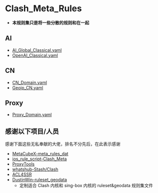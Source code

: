 # Clash_Meta_Rules
- **本规则集只是将一些分散的规则和在一起**

## AI
- [AI_Global_Classical.yaml](https://github.com/LaolunsiG/XiaoE_PCR/raw/main/rules/Clash_Meta/AI/AI_Global.yaml)
- [OpenAI_Classical.yaml](https://raw.githubusercontent.com/LaolunsiG/XiaoE_PCR/main/rules/Clash_Meta/AI/OpenAI_Classical.yaml)

## CN
- [CN_Domain.yaml](https://raw.githubusercontent.com/LaolunsiG/XiaoE_PCR/main/rules/Clash_Meta/CN/CN_Domain.yaml)
- [Geoip_CN.yaml](https://raw.githubusercontent.com/LaolunsiG/XiaoE_PCR/main/rules/Clash_Meta/CN/Geoip_CN.yaml)

## Proxy
- [Proxy_Domain.yaml](https://raw.githubusercontent.com/LaolunsiG/XiaoE_PCR/main/rules/Clash_Meta/Proxy/Proxy_Domain.yaml)

## **感谢以下项目/人员**
感谢下面这些无私奉献的大佬，排名不分先后，在此表示感谢
- [MetaCubeX-meta_rules_dat](https://github.com/MetaCubeX/meta-rules-dat)
- [ios_rule_script-Clash_Meta](https://github.com/blackmatrix7/ios_rule_script/tree/master/rule/Clash)
- [ProxyTools](https://github.com/mphin/ProxyTools)
- [whatshub-Stash/Clash](https://whatshub.top/strule)
- [ACL4SSR](https://github.com/ACL4SSR/ACL4SSR)
- [DustinWin-ruleset_geodata](https://github.com/DustinWin/ruleset_geodata?tab=readme-ov-file)
  - 定制适合 Clash 内核和 sing-box 内核的 ruleset&geodata 规则集文件
